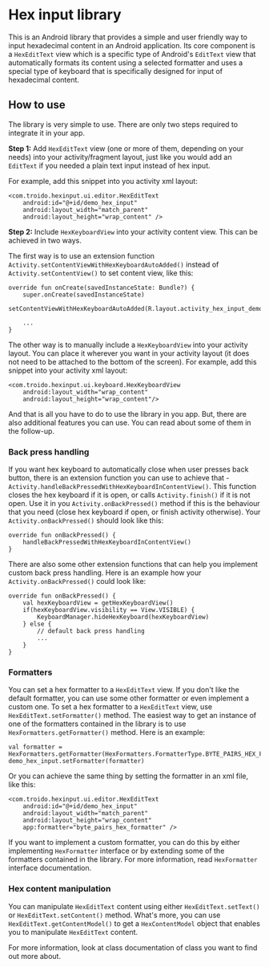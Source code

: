 # Hex input library
This is an Android library that provides a simple and user friendly way to input hexadecimal content in an Android application. Its core component is a `HexEditText` view which is a specific type of Android's `EditText` view that automatically formats its content using a selected formatter and uses a special type of keyboard that is specifically designed for input of hexadecimal content.

## How to use
The library is very simple to use. There are only two steps required to integrate it in your app.

**Step 1:** Add `HexEditText` view (one or more of them, depending on your needs) into your activity/fragment layout, just like you would add an `EditText` if you needed a plain text input instead of hex input.

For example, add this snippet into you activity xml layout:

```
<com.troido.hexinput.ui.editor.HexEditText
    android:id="@+id/demo_hex_input"
    android:layout_width="match_parent"
    android:layout_height="wrap_content" />
```


**Step 2:** Include `HexKeyboardView` into your activity content view. This can be achieved in two ways. 

The first way is to use an extension function `Activity.setContentViewWithHexKeyboardAutoAdded()` instead of `Activity.setContentView()` to set content view, like this:

```
override fun onCreate(savedInstanceState: Bundle?) {
    super.onCreate(savedInstanceState)
    setContentViewWithHexKeyboardAutoAdded(R.layout.activity_hex_input_demo)

    ...
}
```

The other way is to manually include a `HexKeyboardView` into your activity layout. You can place it wherever you want in your activity layout (it does not need to be attached to the bottom of the screen). For example, add this snippet into your activity xml layout:

```
<com.troido.hexinput.ui.keyboard.HexKeyboardView
    android:layout_width="wrap_content"
    android:layout_height="wrap_content"/>
```

And that is all you have to do to use the library in you app. But, there are also additional features you can use. You can read about some of them in the follow-up.

### Back press handling
If you want hex keyboard to automatically close when user presses back button, there is an extension function you can use to achieve that - `Activity.handleBackPressedWithHexKeyboardInContentView()`. This function closes the hex keyboard if it is open, or calls `Activity.finish()` if it is not open. Use it in you `Activity.onBackPressed()` method if this is the behaviour that you need (close hex keyboard if open, or finish activity otherwise). Your `Activity.onBackPressed()` should look like this:

```
override fun onBackPressed() {
    handleBackPressedWithHexKeyboardInContentView()
}
```

There are also some other extension functions that can help you implement custom back press handling. Here is an example how your `Activity.onBackPressed()` could look like:

```
override fun onBackPressed() {
    val hexKeyboardView = getHexKeyboardView()
    if(hexKeyboardView.visibility == View.VISIBLE) {
        KeyboardManager.hideHexKeyboard(hexKeyboardView)
    } else {
        // default back press handling
        ...
    }
}
```

### Formatters
You can set a hex formatter to a `HexEditText` view. If you don't like the default formatter, you can use some other formatter or even implement a custom one. To set a hex formatter to a `HexEditText` view, use `HexEditText.setFormatter()` method. The easiest way to get an instance of one of the formatters contained in the library is to use `HexFormatters.getFormatter()` method. Here is an example:

```
val formatter = HexFormatters.getFormatter(HexFormatters.FormatterType.BYTE_PAIRS_HEX_FORMATTER)
demo_hex_input.setFormatter(formatter)
```

Or you can achieve the same thing by setting the formatter in an xml file, like this:

```
<com.troido.hexinput.ui.editor.HexEditText
    android:id="@+id/demo_hex_input"
    android:layout_width="match_parent"
    android:layout_height="wrap_content" 
    app:formatter="byte_pairs_hex_formatter" />
```

If you want to implement a custom formatter, you can do this by either implementing `HexFormatter` interface or by extending some of the formatters contained in the library. For more information, read `HexFormatter` interface documentation.

### Hex content manipulation
You can manipulate `HexEditText` content using either `HexEditText.setText()` or `HexEditText.setContent()` method. What's more, you can use `HexEditText.getContentModel()` to get a `HexContentModel` object that enables you to manipulate `HexEditText` content.


For more information, look at class documentation of class you want to find out more about.
